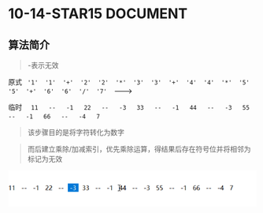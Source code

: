 # 10-14-STAR15 DOCUMENT

## 算法简介

> -表示无效

原式 ``  '1'  '1'  '+'  '2'  '2'  '*'  '3'  '3'  '+'  '4'  '4'  '*'  '5'  '5'  '+'  '6'  '6'  '/'  '7'   ``--->

临时 ``  11   --   -1   22   --   -3   33   --   -1   44   --   -3   55   --   -1   66   --   -4   7``  

> 该步骤目的是将字符转化为数字

> 而后建立乘除/加减索引，优先乘除运算，得结果后存在符号位并将相邻为标记为无效

![动画1](https://raw.githubusercontent.com/Sunday808/C_Work_Doc/main/2022-10/202210221930823.gif)

